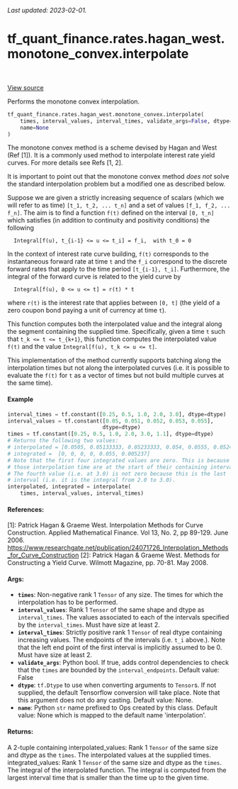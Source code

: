 <!--
This file is generated by a tool. Do not edit directly.
For open-source contributions the docs will be updated automatically.
-->

*Last updated: 2023-02-01.*

<div itemscope itemtype="http://developers.google.com/ReferenceObject">
<meta itemprop="name" content="tf_quant_finance.rates.hagan_west.monotone_convex.interpolate" />
<meta itemprop="path" content="Stable" />
</div>

# tf_quant_finance.rates.hagan_west.monotone_convex.interpolate

<!-- Insert buttons and diff -->

<table class="tfo-notebook-buttons tfo-api" align="left">
</table>

<a target="_blank" href="https://github.com/google/tf-quant-finance/blob/master/tf_quant_finance/rates/hagan_west/monotone_convex.py">View source</a>



Performs the monotone convex interpolation.

```python
tf_quant_finance.rates.hagan_west.monotone_convex.interpolate(
    times, interval_values, interval_times, validate_args=False, dtype=None,
    name=None
)
```



<!-- Placeholder for "Used in" -->

The monotone convex method is a scheme devised by Hagan and West (Ref [1]). It
is a commonly used method to interpolate interest rate yield curves. For
more details see Refs [1, 2].

It is important to point out that the monotone convex method *does not* solve
the standard interpolation problem but a modified one as described below.

Suppose we are given a strictly increasing sequence of scalars (which we will
refer to as time) `[t_1, t_2, ... t_n]` and a set of values
`[f_1, f_2, ... f_n]`.
The aim is to find a function `f(t)` defined on the interval `[0, t_n]` which
satisfies (in addition to continuity and positivity conditions) the following

```None
  Integral[f(u), t_{i-1} <= u <= t_i] = f_i,  with t_0 = 0

```

In the context of interest rate curve building, `f(t)` corresponds to the
instantaneous forward rate at time `t` and the `f_i` correspond to the
discrete forward rates that apply to the time period `[t_{i-1}, t_i]`.
Furthermore, the integral of the forward curve is related to the yield curve
by

```None
  Integral[f(u), 0 <= u <= t] = r(t) * t

```

where `r(t)` is the interest rate that applies between `[0, t]` (the yield of
a zero coupon bond paying a unit of currency at time `t`).

This function computes both the interpolated value and the integral along
the segment containing the supplied time. Specifically, given a time `t` such
that `t_k <= t <= t_{k+1}`, this function computes the interpolated value
`f(t)` and the value `Integral[f(u), t_k <= u <= t]`.

This implementation of the method currently supports batching along the
interpolation times but not along the interpolated curves (i.e. it is possible
to evaluate the `f(t)` for `t` as a vector of times but not build multiple
curves at the same time).

#### Example

```python
interval_times = tf.constant([0.25, 0.5, 1.0, 2.0, 3.0], dtype=dtype)
interval_values = tf.constant([0.05, 0.051, 0.052, 0.053, 0.055],
                              dtype=dtype)
times = tf.constant([0.25, 0.5, 1.0, 2.0, 3.0, 1.1], dtype=dtype)
# Returns the following two values:
# interpolated = [0.0505, 0.05133333, 0.05233333, 0.054, 0.0555, 0.05241]
# integrated =  [0, 0, 0, 0, 0.055, 0.005237]
# Note that the first four integrated values are zero. This is because
# those interpolation time are at the start of their containing interval.
# The fourth value (i.e. at 3.0) is not zero because this is the last
# interval (i.e. it is the integral from 2.0 to 3.0).
interpolated, integrated = interpolate(
    times, interval_values, interval_times)
```

#### References:

[1]: Patrick Hagan & Graeme West. Interpolation Methods for Curve
  Construction. Applied Mathematical Finance. Vol 13, No. 2, pp 89-129.
  June 2006.
  https://www.researchgate.net/publication/24071726_Interpolation_Methods_for_Curve_Construction
[2]: Patrick Hagan & Graeme West. Methods for Constructing a Yield Curve.
  Wilmott Magazine, pp. 70-81. May 2008.

#### Args:


* <b>`times`</b>: Non-negative rank 1 `Tensor` of any size. The times for which the
  interpolation has to be performed.
* <b>`interval_values`</b>: Rank 1 `Tensor` of the same shape and dtype as
  `interval_times`. The values associated to each of the intervals specified
  by the `interval_times`. Must have size at least 2.
* <b>`interval_times`</b>: Strictly positive rank 1 `Tensor` of real dtype containing
  increasing values. The endpoints of the intervals (i.e. `t_i` above.).
  Note that the left end point of the first interval is implicitly assumed
  to be 0. Must have size at least 2.
* <b>`validate_args`</b>: Python bool. If true, adds control dependencies to check that
  the `times` are bounded by the `interval_endpoints`.
  Default value: False
* <b>`dtype`</b>: `tf.Dtype` to use when converting arguments to `Tensor`s. If not
  supplied, the default Tensorflow conversion will take place. Note that
  this argument does not do any casting.
  Default value: None.
* <b>`name`</b>: Python `str` name prefixed to Ops created by this class.
  Default value: None which is mapped to the default name 'interpolation'.


#### Returns:

A 2-tuple containing
  interpolated_values: Rank 1 `Tensor` of the same size and dtype as the
    `times`. The interpolated values at the supplied times.
  integrated_values: Rank 1 `Tensor` of the same size and dtype as the
    `times`. The integral of the interpolated function. The integral is
    computed from the largest interval time that is smaller than the time
    up to the given time.

